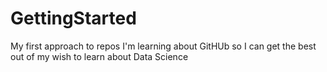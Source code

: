 # GettingStarted
My first approach to repos
I'm learning about GitHUb so I can get the best out of my wish to learn about Data Science
